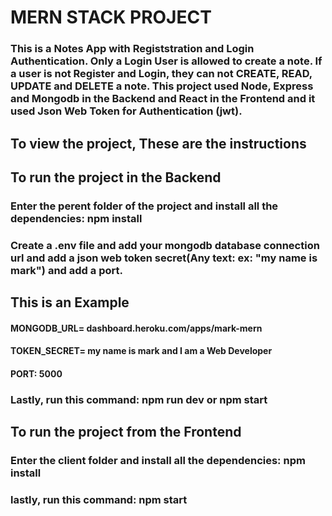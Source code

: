 # MERN STACK PROJECT

### This is a Notes App with Registstration and Login Authentication. Only a Login User is allowed to create a note. If a user is not Register and Login, they can not CREATE, READ, UPDATE and DELETE a note. This project used Node, Express and Mongodb in the Backend and React in the Frontend and it used Json Web Token for Authentication (jwt).

## To view the project, These are the instructions

## To run the project in the Backend
### Enter the perent folder of the project and install all the dependencies: npm install
### Create a .env file and add your mongodb database connection url and add a json web token secret(Any text: ex: "my name is mark") and add a port.

## This is an Example
#### MONGODB_URL= dashboard.heroku.com/apps/mark-mern
#### TOKEN_SECRET= my name is mark and I am a Web Developer
#### PORT: 5000
### Lastly, run this command:  npm run dev  or  npm start

## To run the project from the Frontend
### Enter the client folder and install all the dependencies: npm install
### lastly, run this command: npm start

